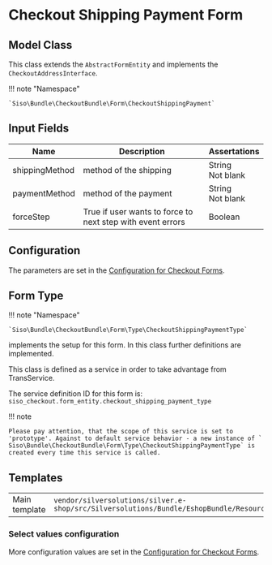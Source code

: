 # Checkout Shipping Payment Form

## Model Class

This class extends the `AbstractFormEntity` and implements the `CheckoutAddressInterface`.

!!! note "Namespace"

    `Siso\Bundle\CheckoutBundle\Form\CheckoutShippingPayment`

## Input Fields

|Name|Description|Assertations|
|--- |--- |--- |
|shippingMethod|method of the shipping|String</br>Not blank|
|paymentMethod|method of the payment|String</br>Not blank|
|forceStep|True if user wants to force to next step with event errors|Boolean|

## Configuration

The parameters are set in the [Configuration for Checkout Forms](configuration_for_checkout_forms.md).

## Form Type

!!! note "Namespace"

    `Siso\Bundle\CheckoutBundle\Form\Type\CheckoutShippingPaymentType`

implements the setup for this form. In this class further definitions are implemented. 

This class is defined as a service in order to take advantage from TransService.

The service definition ID for this form is: `siso_checkout.form_entity.checkout_shipping_payment_type`

!!! note

    Please pay attention, that the scope of this service is set to 'prototype'. Against to default service behavior - a new instance of ` Siso\Bundle\CheckoutBundle\Form\Type\CheckoutShippingPaymentType` is created every time this service is called.

## Templates

|               |           |
| ------------- | --------- |
| Main template | `vendor/silversolutions/silver.e-shop/src/Silversolutions/Bundle/EshopBundle/Resources/views/Checkout/checkout_shipping_payment.html.twig` |

### Select values configuration

More configuration values are set in the [Configuration for Checkout Forms](configuration_for_checkout_forms.md).
